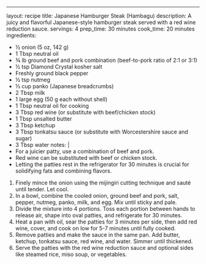 ---
layout: recipe
title: Japanese Hamburger Steak (Hambagu)
description: A juicy and flavorful Japanese-style hamburger steak served with a red wine reduction sauce.
servings: 4
prep_time: 30 minutes
cook_time: 20 minutes
ingredients:
  - ½ onion (5 oz, 142 g)
  - 1 Tbsp neutral oil
  - ¾ lb ground beef and pork combination (beef-to-pork ratio of 2:1 or 3:1)
  - ½ tsp Diamond Crystal kosher salt
  - Freshly ground black pepper
  - ½ tsp nutmeg
  - ⅓ cup panko (Japanese breadcrumbs)
  - 2 Tbsp milk
  - 1 large egg (50 g each without shell)
  - 1 Tbsp neutral oil for cooking
  - 3 Tbsp red wine (or substitute with beef/chicken stock)
  - 1 Tbsp unsalted butter
  - 3 Tbsp ketchup
  - 3 Tbsp tonkatsu sauce (or substitute with Worcestershire sauce and sugar)
  - 3 Tbsp water
notes: |
  - For a juicier patty, use a combination of beef and pork.
  - Red wine can be substituted with beef or chicken stock.
  - Letting the patties rest in the refrigerator for 30 minutes is crucial for solidifying fats and combining flavors.

1. Finely mince the onion using the mijingiri cutting technique and sauté until tender. Let cool.
2. In a bowl, combine the cooled onion, ground beef and pork, salt, pepper, nutmeg, panko, milk, and egg. Mix until sticky and pale.
3. Divide the mixture into 4 portions. Toss each portion between hands to release air, shape into oval patties, and refrigerate for 30 minutes.
4. Heat a pan with oil, sear the patties for 3 minutes per side, then add red wine, cover, and cook on low for 5-7 minutes until fully cooked.
5. Remove patties and make the sauce in the same pan. Add butter, ketchup, tonkatsu sauce, red wine, and water. Simmer until thickened.
6. Serve the patties with the red wine reduction sauce and optional sides like steamed rice, miso soup, or vegetables.
